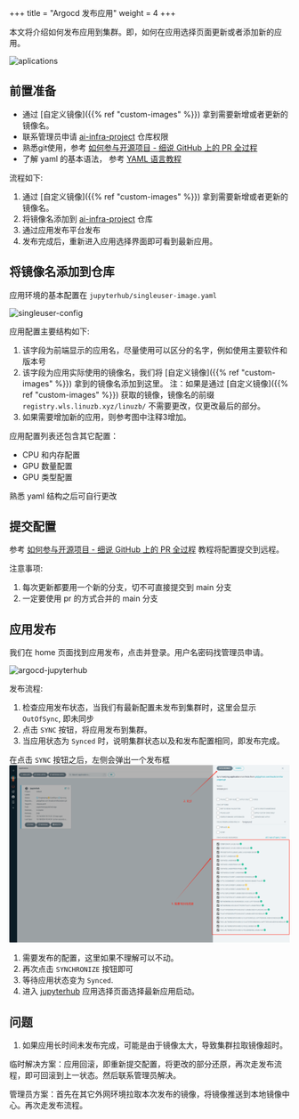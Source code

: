 +++
title = "Argocd 发布应用"
weight = 4
+++

本文将介绍如何发布应用到集群。即，如何在应用选择页面更新或者添加新的应用。

![aplications](/images/select-applications.png)


## 前置准备

- 通过 [自定义镜像]({{% ref "custom-images" %}}) 拿到需要新增或者更新的镜像名。
- 联系管理员申请 [ai-infra-project](https://github.com/linuzb/ai-infra-project) 仓库权限
- 熟悉git使用，参考 [如何参与开源项目 - 细说 GitHub 上的 PR 全过程](https://www.cnblogs.com/daniel-hutao/p/open-a-pr-in-github.html)
- 了解 yaml 的基本语法， 参考 [YAML 语言教程](https://www.ruanyifeng.com/blog/2016/07/yaml.html)

流程如下:

1. 通过 [自定义镜像]({{% ref "custom-images" %}}) 拿到需要新增或者更新的镜像名。
2. 将镜像名添加到 [ai-infra-project](https://github.com/linuzb/ai-infra-project) 仓库
3. 通过应用发布平台发布
4. 发布完成后，重新进入应用选择界面即可看到最新应用。

## 将镜像名添加到仓库

应用环境的基本配置在 `jupyterhub/singleuser-image.yaml`

![singleuser-config](/images/singleuser-config.png)

应用配置主要结构如下:

1. 该字段为前端显示的应用名，尽量使用可以区分的名字，例如使用主要软件和版本号
2. 该字段为应用实际使用的镜像名，我们将 [自定义镜像]({{% ref "custom-images" %}}) 拿到的镜像名添加到这里。 注：如果是通过 [自定义镜像]({{% ref "custom-images" %}}) 获取的镜像，镜像名的前缀 `registry.wls.linuzb.xyz/linuzb/` 不需要更改，仅更改最后的部分。
3. 如果需要增加新的应用，则参考图中注释3增加。

应用配置列表还包含其它配置：

- CPU 和内存配置
- GPU 数量配置
- GPU 类型配置

熟悉 yaml 结构之后可自行更改

## 提交配置

参考 [如何参与开源项目 - 细说 GitHub 上的 PR 全过程](https://www.cnblogs.com/daniel-hutao/p/open-a-pr-in-github.html) 教程将配置提交到远程。

注意事项:

1. 每次更新都要用一个新的分支，切不可直接提交到 main 分支
2. 一定要使用 pr 的方式合并的 main 分支

## 应用发布

我们在 home 页面找到应用发布，点击并登录。用户名密码找管理员申请。

![argocd-jupyterhub](/images/argocd-jupyterhub.png)

发布流程:

1. 检查应用发布状态，当我们有最新配置未发布到集群时，这里会显示 `OutOfSync`, 即未同步
2. 点击 `SYNC` 按钮，将应用发布到集群。
3. 当应用状态为 `Synced` 时，说明集群状态以及和发布配置相同，即发布完成。


在点击 `SYNC` 按钮之后，左侧会弹出一个发布框
![argocd-synced](../../static/images/argocd-jupyterhub-sync.png)

1. 需要发布的配置，这里如果不理解可以不动。
2. 再次点击 `SYNCHRONIZE` 按钮即可
3. 等待应用状态变为 `Synced`.
4. 进入 [jupyterhub](https://hub.lab.linuzb.xyz/) 应用选择页面选择最新应用启动。

## 问题

1. 如果应用长时间未发布完成，可能是由于镜像太大，导致集群拉取镜像超时。

临时解决方案：应用回滚，即重新提交配置，将更改的部分还原，再次走发布流程，即可回滚到上一状态。然后联系管理员解决。

管理员方案：首先在其它外网环境拉取本次发布的镜像，将镜像推送到本地镜像中心。再次走发布流程。